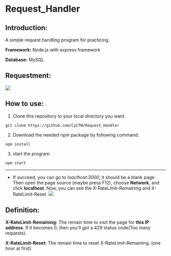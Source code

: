 # Request_Handler
## Introduction:
A simple request handling program for practicing.

**Framework:** Node.js with express framework

**Database:** MySQL
## Requestment:
![](https://i.imgur.com/0zQCjmn.png)
## How to use:
1. Clone this repository to your local directory you want.
```
git clone https://github.com/CyCTW/Request_Handler
```
2. Download the needed npm package by following command.

```
npm install
```
3. start the program.
```
npm start
```
*******
- If succeed, you can go to *loaclhost:3000*, it should be a blank page.
Then open the page source (maybe press F12), choose **Network**, and click **localhost**. 
Now, you can see the X-RateLimit-Remaining and X-RateLimit-Reset.
![](https://i.imgur.com/zjBdbHm.png)

## Definition:
**X-RateLimit-Remaining:** The remain time to visit the page for **this IP address**. If it becomes 0, then you'll got a 429 status code(Too many requests).
 
**X-RateLimit-Reset:** The remain time to reset X-RateLimit-Remaining. (one hour at first)

